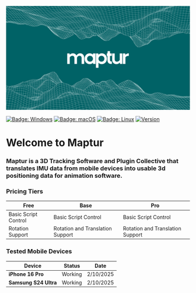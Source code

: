 <img src = "Assets/logo.png" />


[![Badge: Windows](https://img.shields.io/badge/os-Windows-blue)](#)
[![Badge: macOS](https://img.shields.io/badge/os-macOS-white)](#)
[![Badge: Linux](https://img.shields.io/badge/os-Linux-yellow)](#)
[![Version](https://img.shields.io/badge/version-1.0.0-darkgreen)](#)

# Welcome to Maptur

### Maptur is a 3D Tracking Software and Plugin Collective that translates IMU data from mobile devices into usable 3d positioning data for animation software.



### Pricing Tiers

Free                          | Base              | Pro
----------------------------- | ----------------- | ---------
Basic Script Control          | Basic Script Control           | Basic Script Control
Rotation Support             | Rotation and Translation Support           | Rotation and Translation Support


### Tested Mobile Devices

Device                        | Status            | Date
----------------------------- | ----------------- | ---------
**iPhone 16 Pro**             | Working           | 2/10/2025
**Samsung S24 Ultra**         | Working           | 2/10/2025
